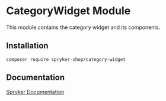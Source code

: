 # CategoryWidget Module

This module contains the category widget and its components.

## Installation

```
composer require spryker-shop/category-widget
```

## Documentation

[Spryker Documentation](https://academy.spryker.com)
